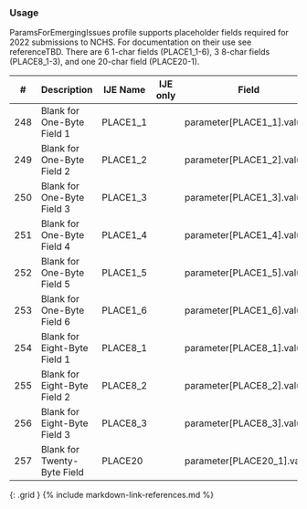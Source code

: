 ### Usage
ParamsForEmergingIssues profile supports placeholder fields required for 2022 submissions to NCHS.
                For documentation on their use see referenceTBD.
                There are 6 1-char fields (PLACE1_1-6), 3 8-char fields (PLACE8_1-3), and one 20-char field (PLACE20-1).

| **#** |  **Description**   |  **IJE Name**   | IJE only |  **Field**  |  **Type**  | **Value Set**  |
| :---------: | ------------- | ------------ | :----------: |---------- | -------- | -------- |
| 248 | Blank for One-Byte Field 1 | PLACE1_1| |parameter[PLACE1_1].value | string(1) | y | 
| 249 | Blank for One-Byte Field 2 | PLACE1_2| |parameter[PLACE1_2].value | string(1) | y | 
| 250 | Blank for One-Byte Field 3 | PLACE1_3| |parameter[PLACE1_3].value | string(1) | y | 
| 251 | Blank for One-Byte Field 4 | PLACE1_4| |parameter[PLACE1_4].value | string(1) | y | 
| 252 | Blank for One-Byte Field 5 | PLACE1_5| |parameter[PLACE1_5].value | string(1) | y | 
| 253 | Blank for One-Byte Field 6 | PLACE1_6| |parameter[PLACE1_6].value | string(1) | y | 
| 254 | Blank for Eight-Byte Field 1 | PLACE8_1| |parameter[PLACE8_1].value | string(8) | y | 
| 255 | Blank for Eight-Byte Field 2 | PLACE8_2| |parameter[PLACE8_2].value | string(8) | y | 
| 256 | Blank for Eight-Byte Field 3 | PLACE8_3| |parameter[PLACE8_3].value | string(8) | y | 
| 257 | Blank for Twenty-Byte Field | PLACE20| |parameter[PLACE20_1].value | string(20) | y | 
{: .grid }
{% include markdown-link-references.md %}
